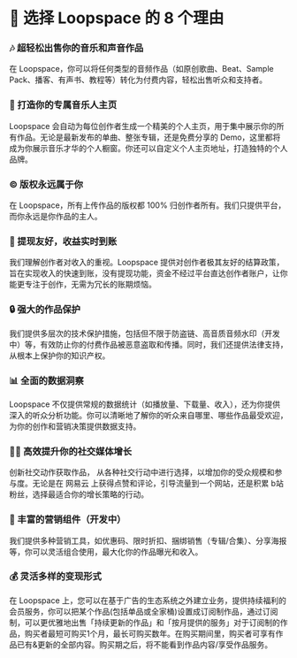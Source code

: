 # 👏 选择 Loopspace 的 8 个理由

### 🎶 超轻松出售你的音乐和声音作品

在 Loopspace，你可以将任何类型的音频作品（如原创歌曲、Beat、Sample Pack、播客、有声书、教程等）转化为付费内容，轻松出售听众和支持者。

### 🎤 打造你的专属音乐人主页

Loopspace 会自动为每位创作者生成一个精美的个人主页，用于集中展示你的所有作品。无论是最新发布的单曲、整张专辑，还是免费分享的 Demo，这里都将成为你展示音乐才华的个人橱窗。你还可以自定义个人主页地址，打造独特的个人品牌。

### ©️ 版权永远属于你

在 Loopspace，所有上传作品的版权都 100% 归创作者所有。我们只提供平台，而你永远是你作品的主人。

### 💸 提现友好，收益实时到账

我们理解创作者对收入的重视。Loopspace 提供对创作者极其友好的结算政策，旨在实现收入的快速到账，没有提现功能，资金不经过平台直达创作者账户，让你能更专注于创作，无需为冗长的账期烦恼。

### 🔒 强大的作品保护

我们提供多层次的技术保护措施，包括但不限于防盗链、高音质音频水印（开发中）等，有效防止你的付费作品被恶意盗取和传播。同时，我们还提供法律支持，从根本上保护你的知识产权。

### 📊 全面的数据洞察

Loopspace 不仅提供常规的数据统计（如播放量、下载量、收入），还为你提供深入的听众分析功能。你可以清晰地了解你的听众来自哪里、哪些作品最受欢迎，为你的创作和营销决策提供数据支持。

### 💪🏻 高效提升你的社交媒体增长

创新社交动作获取作品， 从各种社交行动中进行选择，以增加你的受众规模和参与度。无论是在 网易云 上获得点赞和评论，引导流量到一个网站，还是积累 b站 粉丝，选择最适合你的增长策略的行动。

### 🚀 丰富的营销组件（开发中）

我们提供多种营销工具，如优惠码、限时折扣、捆绑销售（专辑/合集）、分享海报等，你可以灵活组合使用，最大化你的作品曝光和收入。

### 💰 灵活多样的变现形式

在 Loopspace 上，您可以在基于广告的生态系统之外建立业务，提供持续福利的会员服务，你可以把某个作品(包括单品或全家桶)设置成订阅制作品，通过订阅制，可以更优雅地出售「持续更新的作品」和「按月提供的服务」对于订阅制的作品，购买者最短可购买1个月，最长可购买数年。在购买期间里，购买者可享有作品已有&更新的全部内容。购买期之后，将不能看到作品内容/享受作品服务。